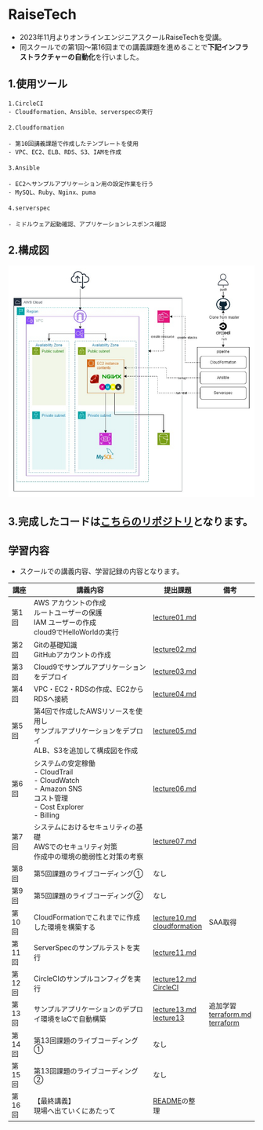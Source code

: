 # RaiseTech

- 2023年11月よりオンラインエンジニアスクールRaiseTechを受講。
- 同スクールでの第1回～第16回までの講義課題を進めることで**下記インフラストラクチャーの自動化**を行いました。

## 1.使用ツール

```text
1.CircleCI
- Cloudformation、Ansible、serverspecの実行

2.Cloudformation

- 第10回講義課題で作成したテンプレートを使用
- VPC、EC2、ELB、RDS、S3、IAMを作成

3.Ansible

- EC2へサンプルアプリケーション用の設定作業を行う
- MySQL、Ruby、Nginx、puma

4.serverspec

- ミドルウェア起動確認、アプリケーションレスポンス確認
```


## 2.構成図

![1301](images13/1301.jpg)

## 3.完成したコードは[こちらのリポジトリ](https://github.com/murari-mura03/lecture13)となります。

## 学習内容

- スクールでの講義内容、学習記録の内容となります。

| 講座   | 講義内容                                                                                                  | 提出課題                                                                                | 備考    |
| ------ | --------------------------------------------------------------------------------------------------------- | --------------------------------------------------------------------------------------- | ------- |
| 第1回  | AWS アカウントの作成<br>ルートユーザーの保護<br>IAM ユーザーの作成<br>cloud9でHelloWorldの実行            | [lecture01.md](lecture01.md)                                                            |         |
| 第2回  | Gitの基礎知識<br>GitHubアカウントの作成                                                                   | [lecture02.md](lecture02.md)                                                            |         |
| 第3回  | Cloud9でサンプルアプリケーションをデプロイ                                                                | [lecture03.md](lecture03.md)                                                            |         |
| 第4回  | VPC・EC2・RDSの作成、EC2からRDSへ接続                                                                     | [lecture04.md](lecture04.md)                                                            |         |
| 第5回  | 第4回で作成したAWSリソースを使用し<br>サンプルアプリケーションをデプロイ<br>ALB、S3を追加して構成図を作成 | [lecture05.md](lecture05.md)                                                            |         |
| 第6回  | システムの安定稼働<br>- CloudTrail<br>- CloudWatch<br>- Amazon SNS<br>コスト管理<br>- Cost Explorer<br>- Billing    | [lecture06.md](lecture06.md)                                                            |         |
| 第7回  | システムにおけるセキュリティの基礎<br>AWSでのセキュリティ対策<br>作成中の環境の脆弱性と対策の考察         | [lecture07.md](lecture07.md)                                                            |         |
| 第8回  | 第5回課題のライブコーディング①                                                                            | なし                                                                                    |         |
| 第9回  | 第5回課題のライブコーディング②                                                                            | なし                                                                                    |         |
| 第10回 | CloudFormationでこれまでに作成した環境を構築する                                                          | [lecture10.md](lecture10.md)<br>[cloudformation](cloudformation)                        | SAA取得 |
| 第11回 | ServerSpecのサンプルテストを実行                                                                          | [lecture11.md](lecture11.md)                                                            |         |
| 第12回 | CircleCIのサンプルコンフィグを実行                                                                        | [lecture12.md](lecture12.md)<br>[CircleCI](.circleci)                                   |         |
| 第13回 | サンプルアプリケーションのデプロイ環境をIaCで自動構築                                                     | [lecture13.md](lecture13.md)<br>[lecture13](https://github.com/murari-mura03/lecture13) |追加学習<br>[terraform.md](terraform.md)<br>[terraform](terraform)       |
| 第14回 | 第13回課題のライブコーディング①                                                                           | なし                                                                                    |         |
| 第15回 | 第13回課題のライブコーディング②                                                                           | なし                                                                                    |         |
| 第16回 | 【最終講義】<br>現場へ出ていくにあたって                                                                  | [README](README.md)の整理                                                                                    |         |
